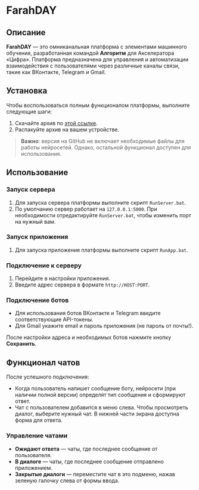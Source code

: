 # FarahDAY

## Описание
**FarahDAY** — это омниканальная платформа с элементами машинного обучения, разработанная командой **Алгоритм** для Акселератора «Цифра». Платформа предназначена для управления и автоматизации взаимодействия с пользователями через различные каналы связи, такие как ВКонтакте, Telegram и Gmail.

## Установка
Чтобы воспользоваться полным функционалом платформы, выполните следующие шаги:
1. Скачайте архив по [этой ссылке](https://drive.google.com/file/d/1J5_pUn-KoCa_P9l8Mooi6olffv7XN307).
2. Распакуйте архив на вашем устройстве.

> **Важно**: версия на GitHub не включает необходимые файлы для работы нейросетей. Однако, остальной функционал доступен для использования.

## Использование
### Запуск сервера
1. Для запуска сервера платформы выполните скрипт `RunServer.bat`.
2. По умолчанию сервер работает на `127.0.0.1:5000`. При необходимости отредактируйте `RunServer.bat`, чтобы изменить порт на нужный вам.

### Запуск приложения
1. Для запуска приложения платформы выполните скрипт `RunApp.bat`.

### Подключение к серверу
1. Перейдите в настройки приложения.
2. Введите адрес сервера в формате `http://HOST:PORT`.

### Подключение ботов
- Для использования ботов ВКонтакте и Telegram введите соответствующие API-токены.
- Для Gmail укажите email и пароль приложения (не пароль от почты!).

После настройки адреса и необходимых ботов нажмите кнопку **Сохранить**.

## Функционал чатов
После успешного подключения:
- Когда пользователь напишет сообщение боту, нейросети (при наличии полной версии) определят тип сообщения и сформируют ответ.
- Чат с пользователем добавится в меню слева. Чтобы просмотреть диалог, выберите нужный чат. В нижней части экрана доступна форма для ответа.

### Управление чатами
- **Ожидают ответа** — чаты, где последнее сообщение от пользователя.
- **В диалоге** — чаты, где последнее сообщение отправлено приложением.
- **Закрытые диалоги** — переместите чат в это подменю, нажав зеленую галочку слева от формы ввода.
